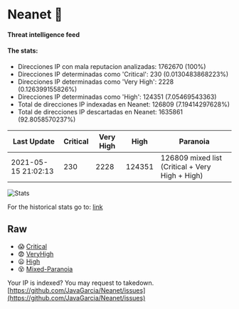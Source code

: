 # Neanet :hocho:
#### Threat intelligence feed
#### The stats:

- Direcciones IP con mala reputacion analizadas: 1762670 (100%)
- Direcciones IP determinadas como 'Critical':  230 (0.0130483868223%)
- Direcciones IP determinadas como 'Very High':  2228 (0.126399155826%)
- Direcciones IP determinadas como 'High':  124351 (7.05469543363)
- Total de direcciones IP indexadas en Neanet:  126809 (7.19414297628%)
- Total de direcciones IP descartadas en Neanet:  1635861 (92.8058570237%)

| Last Update | Critical | Very High | High | Paranoia |
| --- | --- | --- | --- | --- |
| 2021-05-15 21:02:13 | 230 | 2228 | 124351 | 126809 mixed list (Critical + Very High + High)|

![Stats](https://docs.google.com/spreadsheets/d/e/2PACX-1vSnaNMIXVabIpDJjufMlzH7poXnshF3mgd8Is1g9ytUEzVsP5my4Trn8f-xkoLLQ38xpL3HtmUexLo6/pubchart?oid=501124687&format=image)

For the historical stats go to: [link](/stats.csv)
## Raw
- :scream: [Critical](https://raw.githubusercontent.com/JavaGarcia/Neanet/master/blacklists/neanet_critical.txt)
- :fearful: [VeryHigh](https://raw.githubusercontent.com/JavaGarcia/Neanet/master/blacklists/neanet_veryHigh.txtt)
- :frowning: [High](https://raw.githubusercontent.com/JavaGarcia/Neanet/master/blacklists/neanet_high.txt)
- :dizzy_face: [Mixed-Paranoia](https://raw.githubusercontent.com/JavaGarcia/Neanet/master/blacklists/neanet_all.txt)


Your IP is indexed? You may request to takedown. [https://github.com/JavaGarcia/Neanet/issues](https://github.com/JavaGarcia/Neanet/issues)






















































































































































































































































































































































































































































































































































































































































































































































































































































































































































































































































































































































































































































































































































































































































































































































































































































































































































































































































































































































































































































































































































































































































































































































































































































































































































































































































































































































































































































































































































































































































































































































































































































































































































































































































































































































































































































































































































































































































































































































































































































































































































































































































































































































































































































































































































































































































































































































































































































































































































































































































































































































































































































































































































































































































































































































































































































































































































































































































































































































































































































































































































































































































































































































































































































































































































































